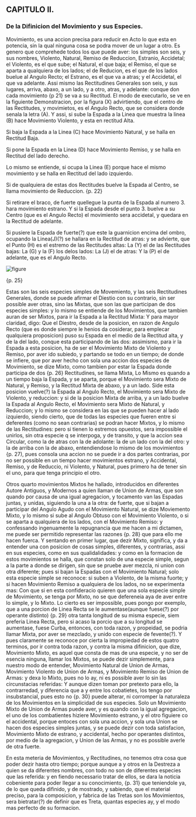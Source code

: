 ## CAPITULO II.
### De la Difinicion del Movimiento y sus Especies. 

Movimiento, es una accion precisa para reducir en Acto lo que esta en potencia, sin la qual ninguna cosa se podra mover de un lugar a otro. 
Es genero que comprehede todos los que puede aver: los simples son seis, y sus nombres, Violento, Natural, Remiso de Reduccion, Estranio, Accidetal; el Violento, es el que sube; el Natural, el que baja; el Remiso, el que se aparta a qualquiera de los lados; el de Reducion, es el que de los lados buelue al Angulo Recto; el Estrano, es el que va a atras; y el Accidetal, el que va adelante. 
Assi mismo las Rectitudines Generales son seis, y sus lugares, arriva, abaxo, a un lado, y a otro, atras, y adelante: conque don cada movimiento {p 21} se va a su Rectitud. 
El modo de executarlo, se ve en la figuiente Demonstracion, por la figura (X) advirtiendo, que el centro de las Rectitudes, y movimietos, es el Angulo Recto, que se considera donde senala la letra (A). Y assi, si sube la Espada a la Linea que muestra la linea (B) hace Movimiento Violento, y esta en rectitud Alta.

Si baja la Espada a la Linea (C) hace Movimiento Natural, y se halla en Rectitud Baja.

Si pone la Espada en la Linea (D) hace Movimiento Remiso, y se halla en Rectitud del lado derecho.

Lo mismo se entiende, si ocupa la Linea (E) porque hace el mismo movimiento y se halla en Rectitud del lado izquierdo.

Si de qualquiera de estas dos Rectitudes buelve la Espada al Centro, se llama movimiento de Reduccion.
{p. 22}

Si retirare el braco, de fuerte quellegue la punta de la Espada al numero 3. hara movimiento estrano. 
Y si la Espada desde el punto 3. buelve a su Centro (que es el Angulo Recto) el movimiento sera accidetal, y quedara en la Rectitud de adelante.

Si pusiere la Espada de fuerte(?) que este la guarnicion encima del ombro, ocupando la Linea(J)(?) se hallara en la Rectitud de atras: y se advierte, que el Punto (H) es el estremo de las Rectitudes altas: La (Y) el de las Rectitudes bajas: La (G) y la (F) los delos lados: La (J) el de atras: Y la (P) el de adelante, que es el Angulo Recto.

![figure](https://github.com/RomanosTrechlis/MyNotes/blob/master/Ettenhard/images/de_los_movimientos_rectitudes.png "De los Movimientos y Rectitudes")

{p. 25}

Estas son las seis especies simples de Movemiento, y las seis Rectitudines Generales, donde se puede afirmar el Diestio con su contrario, sin ser possible aver otras, sino las Mixtas, que son las que participan de dos especies simples: y lo mismo se entiende de los Movimientos, que tambien auran de ser Mixtos, para ir la Espada a la Rectitud Mixta: Y para mayor claridad, digo: Que el Diestro, desde de la posicion, en razon de Angulo Recto (que  es donde siempre le henios da cosiderar, para emplecar qualquiera proposicion) puso su Espada en el medio de la Rectitud alta, y de la del lado, conque esta participando de las dos: assimismo, para ir la Espada a esta posicion, ha de ser el Movimiento Mixto de Violento y Remiso, por aver ido subiedo, y partando se todo en un tiempo; de donde se infiere, que por aver hecho con sola una accion dos especies de Movimiento, se dize Mixto, como tambien por estar la Espada donde participa de dos {p. 26} Rectitudines, se llama Mixta, Lo Mismo es quando a un tiempo baja la Espada, y se aparta, porque el Movimiento sera Mixto de Natural, y Remiso, y la Rectitud Mixta de abaxo, y a un lado. 
Side esta posicion vuelve(?) la Espada al Angulo Recto, el Movimiento sera Mixto de Violento, y reduccion: y si de la posicion Mixta de arriba, y a un lado buelve la Espada al Angulo Recto, el Movimiento sera Mixto de Natural, y Reduccion; y lo mismo se considera en las que se pueden hacer al lado izquierdo, siendo cierto, que de todas las especies que fueren entre si deferentes (como no sean contrarias) se podran hacer Mixtos, y lo mismo de las Rectitudines: pero si tienen lo estremos opuestos, sera impossible el unirlos, sin otra especie q se interpoga, y de transito, y que la accion sea Circular, como la de atras con la de adolante: la de un lado con la del otro: y la de arriba con la de abaxo, entendiendose lo mismo de los movimientos {p. 27), pues consola una accion no se puede ir a dos partes contrarias, por no ser possible en un tiempo hacer movimientos estrano, y Accidental, Remiso, y de Reduccio, ni Violento, y Natural, pues primero ha de tener sin el uno, para que tenga principio el otro.

Otros quarto movimientos Mixtos he hallado, introducidos en diferentes Autore Antiguos, y Modernos a quien llaman de Union de Armas, que son quando por causa de una igual agregacion, y tocamento van las Espadas juntas, y unidas, siguiendo la una a la otra: de fuerte, que si bajan a participar del Angulo Agudo con el Movimiento Natural, se dize Moviemento Mixto, y lo mismo si sube al Angulo Obtuso con el Movimiento Violento, o si se aparta a qualquiera de los lados, con el Movimiento Remiso: y confessando ingenuamente la repugnancia que me hacen a mi dictamen, me puede ser permitido representar las razones {p. 28} que para ello me hacen fuerca. 
Y sentando en primer lugar, que dezir Mixto, significa, y da a entender una con posicion de cosas simples, diferentes, y contrarias, assi en sus especies, como en sus qualidalidades: y como en la formacion de estos movimientos se halla, que constan solo de una especie simple, segun a la parte a donde se dirigen, sin que se pruebe aver mezcla, ni union con otra diferente; pues si bajan la Espadas con el Movimiento Natural; solo esta especie simple se reconoce: si suben a Violento, de la misma fuorte; y si hacen Movimiento Remiso a qualquiera de los lados, no se experimenta mas: Con que si en esta confideracio quieren que una sola especie simple de Movimiento, se tenga por Mixto, no se que defereneia aya de aver entre lo simple, y lo Mixto. 
Lo cierto es ser impossible, pues pongo por exemplo, que a una porcion de Linea Recta se le aumentase(aunque fuese(?) por operante distinto) {p. 29} otra tanta longitud de su misma especie, siem preferia Linea Recta, pero si acaso la porcio que a su longitud se aumentase, fuese Curba, entonces, con toda razon, y propeidad, se podria llamar Mixta, por aver se mezclado, y unido con especie de fevente(?). 
Y pues claramente se reconoce por cierta la impropiedad de estos quatro terminos, por ir contra toda razon, y contra la misma difinicion, que dize, Movimiento Mixto, es aquel que consta de mas de una especie, y no ser de esencia ninguna, llamar los Mixtos, se puede dezir simplemente, para nuestro modo de entender, Movimiento Natural de Union de Armas, Movimiento Violento de Union de Armas,  y Movimiento Remiso de Union de Armas: y dexa lo Mixto, pues no lo ay, ni es possible aver lo sin las circunstacias referidas: Y aunque dizen toman por pretexto para ello, la contrarredad, y diferencia que a y entre los cobatietes, los tengo por insubstancial, pues esto no {p. 30} puede alterar, ni corromper la naturaleza de los Movimientos en la simplicidad de sus especies. 
Solo un Movimiento Mixto de Union de Armas puede aver, y es quando con la igual agregacion, el uno de los combatientes hiziere Movimiento estrano, y el otro figuiere co el accidental, porque entoces con sola una accion, y sola una Union se hacen dos especies simples juntas, y se puede dezir con toda satisfacion, Movimiento Mixto de estrano, y accidental, hecho por operantes distintos, por medio de la agregacion, y Union de las Armas, y no es possible averle de otra fuerte.

En esta meteria de Movimientos, y Rectitudines, no tenemos otra cosa que poder dezir hasta otro tiempo; porque aunque a y otros en la Destreza a quien se da diferentes nombres, con todo no son de diferentes especies que las referida: y en fiendo necessario tratar de ellos, se dara la noticia cobeniente para poder llegar a su conocimiento, {p. 31} que teniendole ya, de lo que  queda difinido, y de mostrado, y sabiendo, que el material preciso, para la composicion, y fabrica de las Tretas son los Movimientos, sera bietratar(?) de definir que es Treta, quantas especies ay, y el modo mas perfecto de su formacion.


